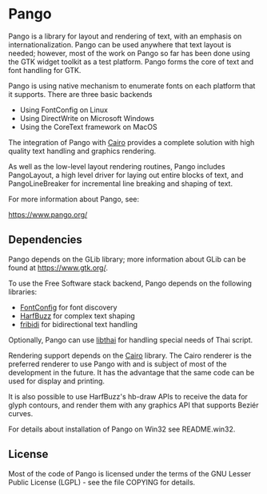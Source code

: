 Pango
=====

Pango is a library for layout and rendering of text, with an emphasis
on internationalization. Pango can be used anywhere that text layout
is needed; however, most of the work on Pango so far has been done using
the GTK widget toolkit as a test platform. Pango forms the core of text
and font handling for GTK.

Pango is using native mechanism to enumerate fonts on each platform
that it supports. There are three basic backends

- Using FontConfig on Linux
- Using DirectWrite on Microsoft Windows
- Using the CoreText framework on MacOS

The integration of Pango with [Cairo](https://cairographics.org)
provides a complete solution with high quality text handling and
graphics rendering.

As well as the low-level layout rendering routines, Pango includes
PangoLayout, a high level driver for laying out entire blocks of text,
and PangoLineBreaker for incremental line breaking and shaping of text.

For more information about Pango, see:

 https://www.pango.org/

Dependencies
------------
Pango depends on the GLib library; more information about GLib can
be found at https://www.gtk.org/.

To use the Free Software stack backend, Pango depends on the following
libraries:

- [FontConfig](https://www.fontconfig.org) for font discovery
- [HarfBuzz](http://www.harfbuzz.org) for complex text shaping
- [fribidi](http://fribidi.org) for bidirectional text handling

Optionally, Pango can use [libthai](https://linux.thai.net/projects/libthai)
for handling special needs of Thai script.

Rendering support depends on the [Cairo](https://cairographics.org) library.
The Cairo renderer is the preferred renderer to use Pango with and is
subject of most of the development in the future.  It has the
advantage that the same code can be used for display and printing.

It is also possible to use HarfBuzz's hb-draw APIs to receive the
data for glyph contours, and render them with any graphics API that
supports Beziér curves.

For details about installation of Pango on Win32 see README.win32.

License
-------
Most of the code of Pango is licensed under the terms of the
GNU Lesser Public License (LGPL) - see the file COPYING for details.

